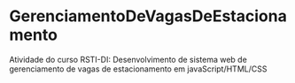 # GerenciamentoDeVagasDeEstacionamento
Atividade do curso RSTI-DI: Desenvolvimento de sistema web de gerenciamento de vagas de estacionamento em javaScript/HTML/CSS
